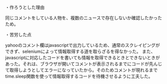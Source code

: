 ・作ろうとした理由

同じコメントをしている人物を、複数のニュースで存在しないか確認したかったため。

・苦労した点

yahooのコメント欄はjavascriptで出力しているため、通常のスクレイピングができず、seleniumによって情報取得する道を取らざるを得なかった。
また、javascriptに対応したコードを書いても情報を取得できるときとできないときがあった。それは、ブラウザが開いてコメントが表示されるまでにコードが先んじて取得しようとしてエラーになっていたから。そのためコメントが現れるまでtime.sleep関数を使って情報取得するコードを待機させるように工夫した。


